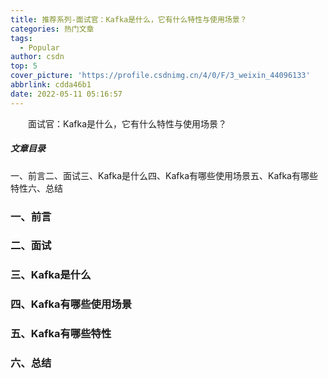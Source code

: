```yaml
---
title: 推荐系列-面试官：Kafka是什么，它有什么特性与使用场景？
categories: 热门文章
tags:
  - Popular
author: csdn
top: 5
cover_picture: 'https://profile.csdnimg.cn/4/0/F/3_weixin_44096133'
abbrlink: cdda46b1
date: 2022-05-11 05:16:57
---
```


&emsp;&emsp;面试官：Kafka是什么，它有什么特性与使用场景？
<!-- more -->

        
                
                    
                        
                    
                     


 ##### 文章目录
 一、前言二、面试三、Kafka是什么四、Kafka有哪些使用场景五、Kafka有哪些特性六、总结

 
### 一、前言 
 
 
 
 
 
 
 
 
 
 
 
 
 
 
 
 
 
 
 
 
### 二、面试 
 
 
 
 
 
 
 
 
 
 
 
 
 
 
 
### 三、Kafka是什么 
 
 
### 四、Kafka有哪些使用场景 
 
 
 
 
 
 
### 五、Kafka有哪些特性 
 
 
 
 
 
 
 
 
 
 
 
 
 
 
 
 
 
 
 
### 六、总结 
 
 

                
                
                
        